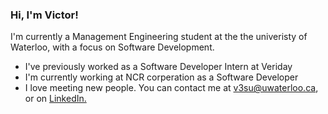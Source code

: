 ### Hi, I'm Victor!

I'm currently a Management Engineering student at the the univeristy of Waterloo, with a focus on Software Development.

* I've previously worked as a Software Developer Intern at Veriday
* I'm currently working at NCR corperation as a Software Developer
* I love meeting new people. You can contact me at v3su@uwaterloo.ca, or on [LinkedIn.](https://www.linkedin.com/in/victorsu21/)
